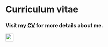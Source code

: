 # Curriculum vitae

### Visit my [CV](https://vetrivel07.github.io/vetrivel-m-cv/) for more details about me.

[<img src="https://img.shields.io/badge/PDF-Vetrivel%20M%20CV-green?logoColor=green" height="25">](https://github.com/user-attachments/files/17268520/Vetrivel.M.CV.pdf)


